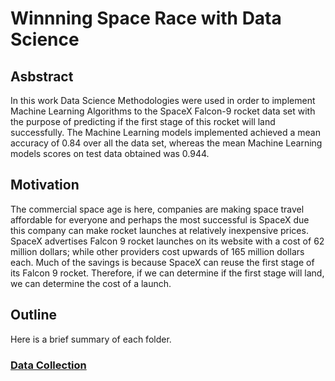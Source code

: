 # Winnning Space Race with Data Science

## Asbstract
In this work Data Science Methodologies were used in order to implement Machine Learning Algorithms to the SpaceX Falcon-9 rocket data set with the purpose of predicting if the first stage of this rocket will land successfully. The Machine Learning models implemented achieved a mean accuracy of 0.84 over all the data set, whereas the mean Machine Learning models scores on test data obtained was 0.944.

## Motivation
The commercial space age is here, companies are making space travel affordable for everyone and perhaps the most successful is SpaceX due this company can make rocket launches at relatively inexpensive prices.
SpaceX advertises Falcon 9 rocket launches on its website with a cost of 62 million dollars; while other providers cost upwards of 165 million dollars each. Much of the savings is because SpaceX can reuse the first stage of its Falcon 9 rocket. Therefore, if we can determine if the first stage will land, we can determine the cost
of a launch.

## Outline
Here is a brief summary of each folder.

### [Data Collection](https://github.com/khadamich/Winning-Space-Race-with-Data-Science/tree/main/Data%20Collection)
